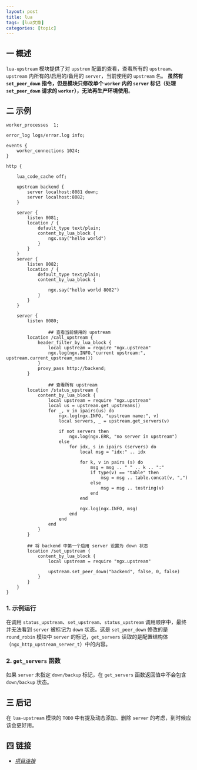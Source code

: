```yaml
---
layout: post
title: lua 
tags: [lua文章]
categories: [topic]
---
```

## 一 概述

`lua-upstream` 模块提供了对 `upstrem` 配置的查看，查看所有的 `upstream`、`upstream` 内所有的/启用的/备用的
`server`，当前使用的 `upstream` 名。 **虽然有`set_peer_down` 指令，但是模块只修改单个 `worker` 内的
`server` 标记（处理 `set_peer_down` 请求的 `worker`），无法再生产环境使用**。

## 二 示例

    
    
    worker_processes  1;
    
    error_log logs/error.log info;
    
    events {
        worker_connections 1024;
    }
    
    http {
        
        lua_code_cache off;
    
        upstream backend {
            server localhost:8081 down;
            server localhost:8082;
        }
    
        server {
            listen 8081;
            location / {
                default_type text/plain; 
                content_by_lua_block {
                    ngx.say("hello world")
                }
            }
        }
        server {
            listen 8082;
            location / {
                default_type text/plain; 
                content_by_lua_block {
    
                    ngx.say("hello world 8082")
                }
            }
        }
    
        server {
            listen 8080;
    
    				## 查看当前使用的 upstream
            location /call_upstream {
                header_filter_by_lua_block {
                    local upstream = require "ngx.upstream"
                    ngx.log(ngx.INFO,"current upstream:", upstream.current_upstream_name())
                }
                proxy_pass http://backend;
            }
            
    				## 查看所有 upstream
            location /status_upstream {
                content_by_lua_block {
                    local upstream = require "ngx.upstream"
                    local us = upstream.get_upstreams()
                    for _, v in ipairs(us) do
                        ngx.log(ngx.INFO, "upstream name:", v)
                        local servers, _ = upstream.get_servers(v)
    
                        if not servers then
                            ngx.log(ngx.ERR, "no server in upstream")
                        else 
                            for idx, s in ipairs (servers) do
                                local msg = "idx:" .. idx
                                
                                for k, v in pairs (s) do
                                    msg = msg .. " " .. k .. ":"
                                    if type(v) == "table" then
                                        msg = msg .. table.concat(v, ",")
                                    else
                                        msg = msg .. tostring(v)
                                    end
                                end
    
                                ngx.log(ngx.INFO, msg)
                            end
                        end
                    end
                }
            }
            
            ## 将 backend 中第一个启用 server 设置为 down 状态
            location /set_upstream {
                content_by_lua_block {
                    local upstream = require "ngx.upstream"
    
                    upstream.set_peer_down("backend", false, 0, false)
                }
            }
        }
    }
    

### 1\. 示例运行

在调用 `status_upstream`、`set_upstream`、`status_upstream` 调用顺序中，最终并无法看到 `server`
被标记为 `down` 状态。这是 `set_peer_down` 修改的是 `round_robin` 模块中 `server`
的标记，`get_servers` 读取的是配置结构体（`ngx_http_upstream_server_t`）中的内容。

### 2\. `get_servers` 函数

如果 `server` 未指定 `down/backup` 标记，在 `get_servers` 函数返回值中不会包含 `down/backup` 状态。

## 三 后记

在 `lua-upstream` 模块的 `TODO` 中有提及动态添加、删除 `server` 的考虑，到时候应该会更好用。

## 四 链接

  * _[项目连接](https://github.com/openresty/lua-upstream-nginx-module)_